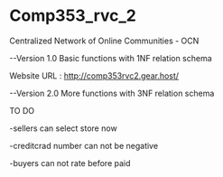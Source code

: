 # Comp353_rvc_2

Centralized Network of Online Communities - OCN

--Version 1.0
  Basic functions with 1NF relation schema

  Website URL : http://comp353rvc2.gear.host/


--Version 2.0
  More functions with 3NF relation schema

  TO DO
  
  -sellers can select store now
  
  -creditcrad number can not be negative
  
  -buyers can not rate before paid
